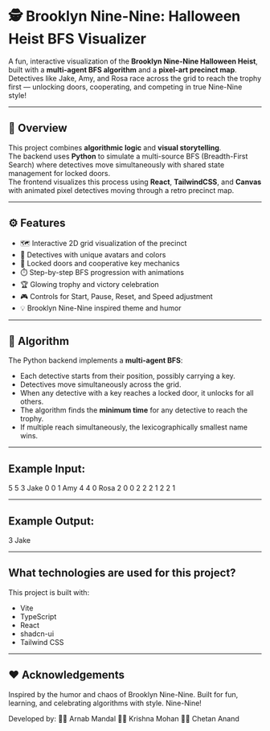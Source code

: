 # 🕵️ Brooklyn Nine-Nine: Halloween Heist BFS Visualizer

A fun, interactive visualization of the **Brooklyn Nine-Nine Halloween Heist**, built with a **multi-agent BFS algorithm** and a **pixel-art precinct map**.  
Detectives like Jake, Amy, and Rosa race across the grid to reach the trophy first — unlocking doors, cooperating, and competing in true Nine-Nine style!

---

## 🎯 Overview

This project combines **algorithmic logic** and **visual storytelling**.  
The backend uses **Python** to simulate a multi-source BFS (Breadth-First Search) where detectives move simultaneously with shared state management for locked doors.  
The frontend visualizes this process using **React**, **TailwindCSS**, and **Canvas** with animated pixel detectives moving through a retro precinct map.

---

## ⚙️ Features

- 🗺️ Interactive 2D grid visualization of the precinct  
- 🧩 Detectives with unique avatars and colors  
- 🔐 Locked doors and cooperative key mechanics  
- ⏱️ Step-by-step BFS progression with animations  
- 🏆 Glowing trophy and victory celebration  
- 🎮 Controls for Start, Pause, Reset, and Speed adjustment  
- 💡 Brooklyn Nine-Nine inspired theme and humor  

---

## 🧠 Algorithm

The Python backend implements a **multi-agent BFS**:
- Each detective starts from their position, possibly carrying a key.
- Detectives move simultaneously across the grid.
- When any detective with a key reaches a locked door, it unlocks for all others.
- The algorithm finds the **minimum time** for any detective to reach the trophy.
- If multiple reach simultaneously, the lexicographically smallest name wins.

---

## Example Input:

5 5 3
Jake 0 0 1
Amy 4 4 0
Rosa 2 0 0
2 2
2
1 2
2 1

---

## Example Output:
3
Jake

---

## What technologies are used for this project?

This project is built with:

- Vite
- TypeScript
- React
- shadcn-ui
- Tailwind CSS
  
---

## ❤️ Acknowledgements

Inspired by the humor and chaos of Brooklyn Nine-Nine.
Built for fun, learning, and celebrating algorithms with style.
Nine-Nine!

Developed by:
👨‍💻 Arnab Mandal
👨‍💻 Krishna Mohan
👨‍💻 Chetan Anand
